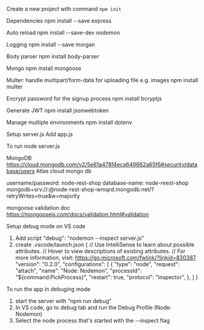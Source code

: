 Create a new project with command
`npm init`

Dependencies
npm install --save express

Auto reload
npm install --save-dev nodemon

Logging
npm install --save morgan

Body parser
npm install body-parser

Mongo
npm install mongoose

Multer: handle multipart/form-data for uploading file e.g. images
npm install multer

Encrypt password for the signup process
npm install bcryptjs

Generate JWT
npm install jsonwebtoken

Manage multiple environments
npm install dotenv



Setup server.js
Add app.js

To run
node server.js

MongoDB
https://cloud.mongodb.com/v2/5e61a478f4eca649662a65f6#security/database/users
Atlas cloud mongo db

username/password: node-rest-shop
database-name: node-reest-shop
mongodb+srv://<username>:<password>@node-rest-shop-wmqrd.mongodb.net/<database-name>?retryWrites=true&w=majority

mongoose validation doc
https://mongoosejs.com/docs/validation.html#validation

Setup debug mode on VS code
1. Add script
  "debug": "nodemon --inspect server.js"
2. create .vscode/launch.json
  {
    // Use IntelliSense to learn about possible attributes.
    // Hover to view descriptions of existing attributes.
    // For more information, visit: https://go.microsoft.com/fwlink/?linkid=830387
    "version": "0.2.0",
    "configurations": [
      {
        "type": "node",
        "request": "attach",
        "name": "Node: Nodemon",
        "processId": "${command:PickProcess}",
        "restart": true,
        "protocol": "inspector",
      },
    ]
  }

To run the app in debuging mode
1. start the server with "npm run debug"
2. In VS code, go to debug tab and run the Debug Profile (Node: Nodemon)
3. Select the node process that's started with the --inspect flag